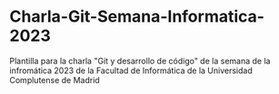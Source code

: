 # Charla-Git-Semana-Informatica-2023
Plantilla para la charla "Git y desarrollo de código" de  la semana de la infromática 2023 de la Facultad de Informática de la Universidad Complutense de Madrid
